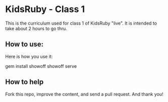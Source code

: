 # KidsRuby - Class 1

This is the curriculum used for class 1 of KidsRuby "live". It is intended to take about 2 hours to go thru.

## How to use:

Here is how you use it:

  gem install showoff
  showoff serve

## How to help

Fork this repo, improve the content, and send a pull request. And thank you!